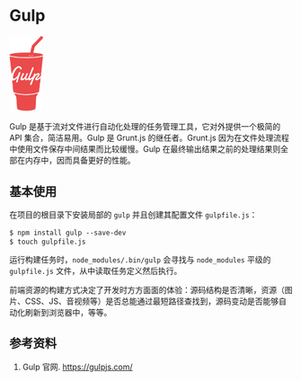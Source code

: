 # Gulp

<img src="./images/gulp-2x.png" style="width: 60px;" class="fl">

Gulp 是基于流对文件进行自动化处理的任务管理工具，它对外提供一个极简的 API 集合，简洁易用。Gulp 是 Grunt.js 的继任者。Grunt.js 因为在文件处理流程中使用文件保存中间结果而比较缓慢。Gulp 在最终输出结果之前的处理结果则全部在内存中，因而具备更好的性能。

## 基本使用

在项目的根目录下安装局部的 `gulp` 并且创建其配置文件 `gulpfile.js`：

```
$ npm install gulp --save-dev
$ touch gulpfile.js
```

运行构建任务时，`node_modules/.bin/gulp` 会寻找与 `node_modules` 平级的 `gulpfile.js` 文件，从中读取任务定义然后执行。

前端资源的构建方式决定了开发时方方面面的体验：源码结构是否清晰，资源（图片、CSS、JS、音视频等）是否总能通过最短路径查找到，源码变动是否能够自动化刷新到浏览器中，等等。


## 参考资料

1. Gulp 官网. https://gulpjs.com/
